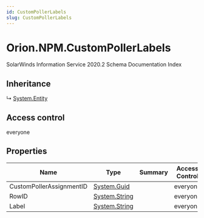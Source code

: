 ```yaml
---
id: CustomPollerLabels
slug: CustomPollerLabels
---
```


# Orion.NPM.CustomPollerLabels

SolarWinds Information Service 2020.2 Schema Documentation Index

## Inheritance

↳ [System.Entity](./../System/Entity)

## Access control

everyone

## Properties

| Name | Type | Summary | Access Control |
| ------ | ------ | ------ | ------ |
| CustomPollerAssignmentID | [System.Guid](https://docs.microsoft.com/en-us/dotnet/api/system.guid) |  | everyone |
| RowID | [System.String](https://docs.microsoft.com/en-us/dotnet/api/system.string) |  | everyone |
| Label | [System.String](https://docs.microsoft.com/en-us/dotnet/api/system.string) |  | everyone |

